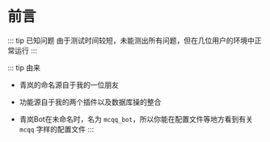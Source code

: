 # 前言

::: tip 已知问题
由于测试时间较短，未能测出所有问题，但在几位用户的环境中正常运行
:::

::: tip 由来
- 青岚的命名源自于我的一位朋友

- 功能源自于我的两个插件以及数据库操的整合

- 青岚Bot在未命名时，名为 `mcqq_bot`，所以你能在配置文件等地方看到有关 `mcqq` 字样的配置文件
:::
